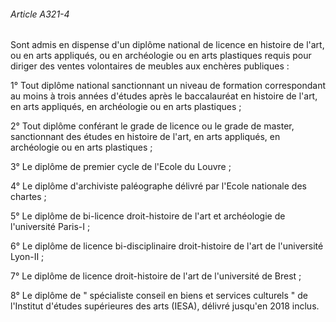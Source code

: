 ###### Article A321-4

Sont admis en dispense d'un diplôme national de licence en histoire de l'art, ou en arts appliqués, ou en archéologie ou en arts plastiques requis pour diriger des ventes volontaires de meubles aux enchères publiques :

1° Tout diplôme national sanctionnant un niveau de formation correspondant au moins à trois années d'études après le baccalauréat en histoire de l'art, en arts appliqués, en archéologie ou en arts plastiques ;

2° Tout diplôme conférant le grade de licence ou le grade de master, sanctionnant des études en histoire de l'art, en arts appliqués, en archéologie ou en arts plastiques ;

3° Le diplôme de premier cycle de l'Ecole du Louvre ;

4° Le diplôme d'archiviste paléographe délivré par l'Ecole nationale des chartes ;

5° Le diplôme de bi-licence droit-histoire de l'art et archéologie de l'université Paris-I ;

6° Le diplôme de licence bi-disciplinaire droit-histoire de l'art de l'université Lyon-II ;

7° Le diplôme de licence droit-histoire de l'art de l'université de Brest ;

8° Le diplôme de " spécialiste conseil en biens et services culturels " de l'Institut d'études supérieures des arts (IESA), délivré jusqu'en 2018 inclus.

